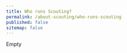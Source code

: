 ```yaml
---
title: Who runs Scouting?
permalink: /about-scouting/who-runs-scouting
published: false
sitemap: false
---
```


Empty